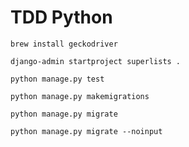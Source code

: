# TDD Python

```shell script
brew install geckodriver

django-admin startproject superlists .

python manage.py test

python manage.py makemigrations

python manage.py migrate

python manage.py migrate --noinput


```
